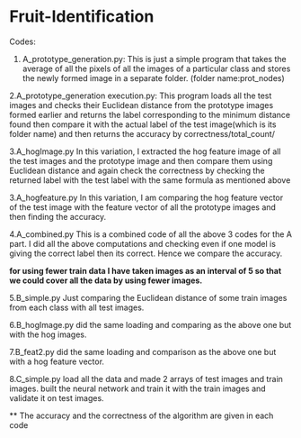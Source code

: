 # Fruit-Identification

Codes:

1. A_prototype_generation.py:
	This is just a simple program that takes the average of all the pixels of all the images of a particular class and stores the newly formed image in a separate folder. (folder name:prot_nodes)

2.A_prototype_generation execution.py:
	This program loads all the test images and checks their Euclidean distance from the prototype images formed earlier and returns the label corresponding to the minimum distance found then compare it with the actual label of the test image(which is its folder name) and then returns the accuracy by correctness/total_count/

3.A_hogImage.py
	In this variation, I extracted the hog feature image of all the test images and the prototype image and then compare them using Euclidean distance and again check the correctness by checking the returned label with the test label with the same formula as mentioned above

3.A_hogfeature.py
	In this variation, I am comparing the hog feature vector of the test image with the feature vector of all the prototype images and then finding the accuracy.

4.A_combined.py
	This is a combined code of all the above 3 codes for the A part. I did all the above computations and checking even if one model is giving the correct label then its correct. Hence we compare the accuracy.

**for using fewer train data I have taken images as an interval of 5 so that we could cover all the data by using fewer images.**

5.B_simple.py
	Just comparing the Euclidean distance of some train images from each class with all test images.

6.B_hogImage.py
	did the same loading and comparing as the above one but with the hog images.

7.B_feat2.py
	did the same loading and comparison as the above one but with a hog feature vector.

8.C_simple.py
	load all the data and made 2 arrays of test images and train images.
built the neural network and train it with the train images and validate it on test images.


** The accuracy and the correctness of the algorithm are given in each code


	 
	 
